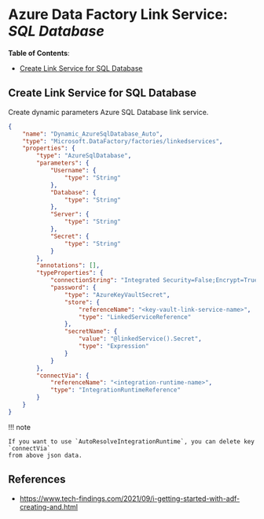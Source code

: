 # Azure Data Factory Link Service: _SQL Database_

**Table of Contents**:

- [Create Link Service for SQL Database](#create-link-service-for-sql-database)

## Create Link Service for SQL Database

Create dynamic parameters Azure SQL Database link service.

```json
{
    "name": "Dynamic_AzureSqlDatabase_Auto",
    "type": "Microsoft.DataFactory/factories/linkedservices",
    "properties": {
        "type": "AzureSqlDatabase",
        "parameters": {
            "Username": {
                "type": "String"
            },
            "Database": {
                "type": "String"
            },
            "Server": {
                "type": "String"
            },
            "Secret": {
                "type": "String"
            }
        },
        "annotations": [],
        "typeProperties": {
            "connectionString": "Integrated Security=False;Encrypt=True;Connection Timeout=30;Data Source=@{linkedService().Server};Initial Catalog=@{linkedService().Database};User ID=@{linkedService().Username}",
            "password": {
                "type": "AzureKeyVaultSecret",
                "store": {
                    "referenceName": "<key-vault-link-service-name>",
                    "type": "LinkedServiceReference"
                },
                "secretName": {
                    "value": "@linkedService().Secret",
                    "type": "Expression"
                }
            }
        },
        "connectVia": {
            "referenceName": "<integration-runtime-name>",
            "type": "IntegrationRuntimeReference"
        }
    }
}
```

!!! note

    If you want to use `AutoResolveIntegrationRuntime`, you can delete key `connectVia`
    from above json data.

## References

- https://www.tech-findings.com/2021/09/i-getting-started-with-adf-creating-and.html
